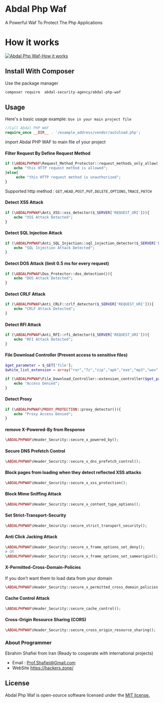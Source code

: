 # Abdal Php Waf

A Powerful Waf To Protect The Php Applications

# How it works

[![Abdal Php Waf-How it works](http://cloud.nahaanbin.com/img/abdal-php-waf.jpg)](https://gitlab.com/Abdal.Group/abdal-php-waf)


## Install With Composer
Use the package manager



```bash
composer require  abdal-security-agency/abdal-php-waf
```

## Usage

Here's a basic usage example: `Use in your main project file`


```php
//Call Abdal PHP WAF
require_once __DIR__ . '/example_address/vendor/autoload.php';
```
import Abdal PHP WAF to main file of your project

#### Filter Request By Define Request Method

```php
if (\ABDALPHPWAF\Request_Method_Protector::request_methods_only_allow('POST') == 'allow'){
    echo "this HTTP request method is allowed";
}else{
     echo "this HTTP request method is unauthorized";
}
```
Supported http method : `GET,HEAD,POST,PUT,DELETE,OPTIONS,TRACE,PATCH`

#### Detect XSS Attack

```php
if (\ABDALPHPWAF\Anti_XSS::xss_detector($_SERVER['REQUEST_URI'])){
    echo "XSS Attack Detected";
}
```

#### Detect SQL Injection Attack

```php
if (\ABDALPHPWAF\Anti_SQL_Injection::sql_injection_detector($_SERVER['REQUEST_URI'])){
    echo "SQL Injection Attack Detected";
}
```

#### Detect DOS Attack (limit 0.5 ms for every request)

```php
if (\ABDALPHPWAF\Dos_Protector::dos_detection()){
    echo "DOS Attack Detected";
}
```



#### Detect CRLF Attack 

```php
if (\ABDALPHPWAF\Anti_CRLF::crlf_detector($_SERVER['REQUEST_URI'])){
    echo "CRLF Attack Detected";
}
```

#### Detect RFI Attack 

```php
if (\ABDALPHPWAF\Anti_RFI::rfi_detector($_SERVER['REQUEST_URI'])){
    echo "RFI Attack Detected";
}
```





#### File Download Controller (Prevent access to sensitive files)

```php
$get_parameter = $_GET['file'];
$white_list_extension = array("rar","7z","zip","apk","exe","mp3","wav","mp4","pdf","docx");

if (\ABDALPHPWAF\File_Download_Controller::extension_controller($get_parameter,$white_list_extension)){
    echo "Access Denied";
}

```

#### Detect Proxy

```php
if (\ABDALPHPWAF\PROXY_PROTECTION::proxy_detector()){
    echo "Proxy Access Denied";
}
```

#### remove X-Powered-By from Response

```php
\ABDALPHPWAF\Header_Security::secure_x_powered_by();
```

#### Secure DNS Prefetch Control

```php
\ABDALPHPWAF\Header_Security::secure_x_dns_prefetch_control();
```

#### Block pages from loading when they detect reflected XSS attacks

```php
\ABDALPHPWAF\Header_Security::secure_x_xss_protection();
```


#### Block Mime Sniffing Attack

```php
\ABDALPHPWAF\Header_Security::secure_x_content_type_options();
```

#### Set Strict-Transport-Security

```php
\ABDALPHPWAF\Header_Security::secure_strict_transport_security();
```


#### Anti Click Jacking Attack

```php
\ABDALPHPWAF\Header_Security::secure_x_frame_options_set_deny();
# OR
\ABDALPHPWAF\Header_Security::secure_x_frame_options_set_sameorigin();

```


#### X-Permitted-Cross-Domain-Policies
If you don’t want them to load data from your domain

```php
\ABDALPHPWAF\Header_Security::secure_x_permitted_cross_domain_policies();
```


#### Cache Control Attack

```php
\ABDALPHPWAF\Header_Security::secure_cache_control();
```



#### Cross-Origin Resource Sharing (CORS)

```php
\ABDALPHPWAF\Header_Security::secure_cross_origin_resource_sharing();
```







### About Programmer
Ebrahim Shafiei from Iran (Ready to cooperate with international projects)
  - Email : Prof.Shafiei@Gmail.com
  - WebSite https://hackers.zone/


## License
Abdal Php Waf is open-source software licensed under the [MIT license.](https://choosealicense.com/licenses/mit/)
